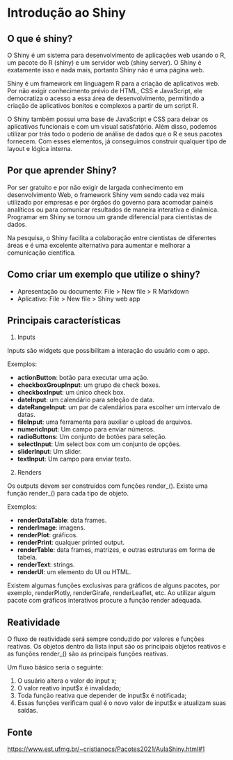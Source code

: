 # Introdução ao Shiny

## O que é shiny?

O Shiny é um sistema para desenvolvimento de aplicações web usando o R, um pacote do R (shiny) e um servidor web (shiny server). O Shiny é exatamente isso e nada mais, portanto Shiny não é uma página web.

Shiny é um framework em linguagem R para a criação de aplicativos web. Por não exigir conhecimento prévio de HTML, CSS e JavaScript, ele democratiza o acesso a essa área de desenvolvimento, permitindo a criação de aplicativos bonitos e complexos a partir de um script R.

O Shiny também possui uma base de JavaScript e CSS para deixar os aplicativos funcionais e com um visual satisfatório. Além disso, podemos utilizar por trás todo o poderio de análise de dados que o R e seus pacotes fornecem. Com esses elementos, já conseguimos construir qualquer tipo de layout e lógica interna.

## Por que aprender Shiny?

Por ser gratuito e por não exigir de largada conhecimento em desenvolvimento Web, o framework Shiny vem sendo cada vez mais utilizado por empresas e por órgãos do governo para acomodar painéis analíticos ou para comunicar resultados de maneira interativa e dinâmica. Programar em Shiny se tornou um grande diferencial para cientistas de dados.

Na pesquisa, o Shiny facilita a colaboração entre cientistas de diferentes áreas e é uma excelente alternativa para aumentar e melhorar a comunicação científica.

## Como criar um exemplo que utilize o shiny?

- Apresentação ou documento: File > New file > R Markdown
- Aplicativo: File > New file > Shiny web app

## Principais características

1. Inputs

Inputs são widgets que possibilitam a interação do usuário com o app.

Exemplos:

- **actionButton**: botão para executar uma ação.
- **checkboxGroupInput**: um grupo de check boxes.
- **checkboxInput**: um único check box.
- **dateInput**: um calendário para seleção de data.
- **dateRangeInput**: um par de calendários para escolher um intervalo de datas.
- **fileInput**: uma ferramenta para auxiliar o upload de arquivos.
- **numericInput**: Um campo para enviar números.
- **radioButtons**: Um conjunto de botões para seleção.
- **selectInput**: Um select box com um conjunto de opções.
- **sliderInput**: Um slider.
- **textInput**: Um campo para enviar texto.

2. Renders

Os outputs devem ser construídos com funções render_(). Existe uma função render_() para cada tipo de objeto.

Exemplos:

- **renderDataTable**: data frames.
- **renderImage**: imagens.
- **renderPlot**: gráficos.
- **renderPrint**: qualquer printed output.
- **renderTable**: data frames, matrizes, e outras estruturas em forma de tabela.
- **renderText**: strings.
- **renderUI**: um elemento do UI ou HTML.

Existem algumas funções exclusivas para gráficos de alguns pacotes, por exemplo, renderPlotly, renderGirafe, renderLeaflet, etc. Ao utilizar algum pacote com gráficos interativos procure a função render adequada.

## Reatividade

O fluxo de reatividade será sempre conduzido por valores e funções reativas. Os objetos dentro da lista input são os principais objetos reativos e as funções render_() são as principais funções reativas.

Um fluxo básico seria o seguinte:

1. O usuário altera o valor do input x;
2. O valor reativo input$x é invalidado;
3. Toda função reativa que depender de input$x é notificada;
4. Essas funções verificam qual é o novo valor de input$x e atualizam suas saídas.

## Fonte

https://www.est.ufmg.br/~cristianocs/Pacotes2021/AulaShiny.html#1
